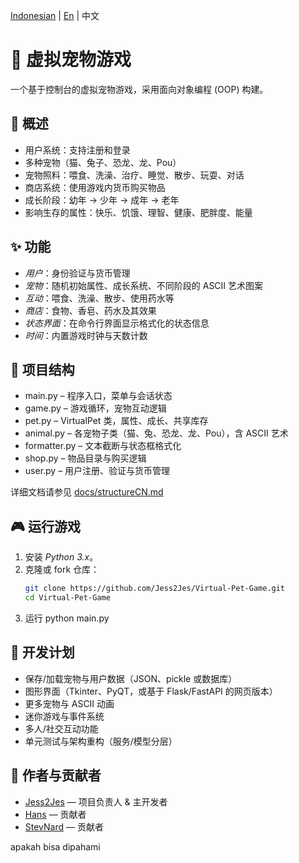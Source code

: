 [Indonesian](READMEID.md) | [En](README.md) | 中文  
# 🐾 虚拟宠物游戏  

一个基于控制台的虚拟宠物游戏，采用面向对象编程 (OOP) 构建。  

## 📖 概述
- 用户系统：支持注册和登录  
- 多种宠物（猫、兔子、恐龙、龙、Pou）  
- 宠物照料：喂食、洗澡、治疗、睡觉、散步、玩耍、对话  
- 商店系统：使用游戏内货币购买物品  
- 成长阶段：幼年 → 少年 → 成年 → 老年  
- 影响生存的属性：快乐、饥饿、理智、健康、肥胖度、能量  

## ✨ 功能
- *用户*：身份验证与货币管理  
- *宠物*：随机初始属性、成长系统、不同阶段的 ASCII 艺术图案  
- *互动*：喂食、洗澡、散步、使用药水等  
- *商店*：食物、香皂、药水及其效果  
- *状态界面*：在命令行界面显示格式化的状态信息  
- *时间*：内置游戏时钟与天数计数  

## 📂 项目结构
- main.py – 程序入口，菜单与会话状态  
- game.py – 游戏循环，宠物互动逻辑  
- pet.py – VirtualPet 类，属性、成长、共享库存  
- animal.py – 各宠物子类（猫、兔、恐龙、龙、Pou），含 ASCII 艺术  
- formatter.py – 文本截断与状态框格式化  
- shop.py – 物品目录与购买逻辑  
- user.py – 用户注册、验证与货币管理  

详细文档请参见 [docs/structureCN.md](docs/structureCN.md)  

## 🎮 运行游戏

1. 安装 *Python 3.x*。  
2. 克隆或 fork 仓库：  
   ```bash
   git clone https://github.com/Jess2Jes/Virtual-Pet-Game.git
   cd Virtual-Pet-Game
3. 运行 python main.py

## 🚀 开发计划

- 保存/加载宠物与用户数据（JSON、pickle 或数据库）  
- 图形界面（Tkinter、PyQT，或基于 Flask/FastAPI 的网页版本）  
- 更多宠物与 ASCII 动画  
- 迷你游戏与事件系统  
- 多人/社交互动功能  
- 单元测试与架构重构（服务/模型分层）  

## 👥 作者与贡献者

- [Jess2Jes](https://github.com/Jess2Jes) — 项目负责人 & 主开发者  
- [Hans](https://github.com/Dendroculus) — 贡献者  
- [StevNard](https://github.com/StevNard) — 贡献者  


apakah bisa dipahami
